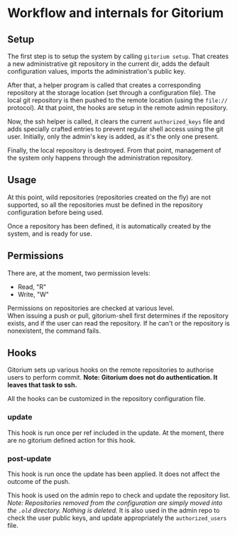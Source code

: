 Workflow and internals for Gitorium
===================================

Setup
-----

The first step is to setup the system by calling `gitorium setup`. That creates 
a new administrative git repository in the current dir, adds the default 
configuration values, imports the administration's public key.

After that, a helper program is called that creates a corresponding repository 
at the storage location (set through a configuration file). The local git 
repository is then pushed to the remote location (using the `file://` protocol). At 
that point, the hooks are setup in the remote admin repository.

Now, the ssh helper is called, it clears the current `authorized_keys` file and adds specially crafted entries to prevent regular shell access using the git user. Initially, only the admin's key is added, as it's the only one present.

Finally, the local repository is destroyed. From that point, management of the system only happens through the administration repository.

Usage
-----

At this point, wild repositories (repositories created on the fly) are not supported, so all the repositories must be defined in the repository configuration before being used.

Once a repository has been defined, it is automatically created by the system, and is ready for use.

Permissions
-----------

There are, at the moment, two permission levels: 
 *  Read, "R"
 *  Write, "W"

Permissions on repositories are checked at various level.  
When issuing a push or pull, gitorium-shell first determines if the repository exists, and if the user can read the repository. If he can't or the repository is nonexistent, the command fails.  

Hooks
-----

Gitorium sets up various hooks on the remote repositories to authorise users to perform commit. **Note: Gitorium does not do authentication. It leaves that task to ssh.**

All the hooks can be customized in the repository configuration file.

### update

This hook is run once per ref included in the update. At the moment, there are no gitorium defined action for this hook.

### post-update

This hook is run once the update has been applied. It does not affect the outcome of the push.

This hook is used on the admin repo to check and update the repository list. *Note: Repositories removed from the configuration are simply moved into the `.old` directory. Nothing is deleted.* It is also used in the admin repo to check the user public keys, and update appropriately the `authorized_users` file.

